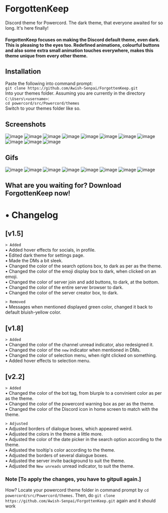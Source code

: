 # ForgottenKeep
Discord theme for Powercord. The dark theme, that everyone awaited for so long. It's here finally!
#### ForgottenKeep focuses on making the Discord default theme, even dark. This is pleasing to the eyes too. Redefined animations, colourful buttons and also some extra small animation touches everywhere, makes this theme unique from every other theme.

## Installation

Paste the following into command prompt:  
`git clone https://github.com/Awish-Senpai/ForgottenKeep.git`  
Into your themes folder. Assuming you are currently in the directory `C:\Users\<username>`:  
`cd powercord/src/Powercord/themes`  
Switch to your themes folder like so.

## Screenshots
![image](https://i.imgur.com/vesPxlt.png)
![image](https://i.imgur.com/bia8N8g.png)
![image](https://i.imgur.com/dAiaA2W.png)
![image](https://i.imgur.com/KpHjy7O.png)
![image](https://i.imgur.com/XpaP8FJ.png)
![image](https://i.imgur.com/P7r5BdO.png)
![image](https://i.imgur.com/c8w8USH.png)
![image](https://i.imgur.com/GiVMlEv.png)
![image](https://i.imgur.com/VEyRqDR.png)
![image](https://i.imgur.com/q6nNEB1.png)
![image](https://i.imgur.com/VjVcEvk.png)

## Gifs
![image](https://i.imgur.com/URYSqL5.gif)
![image](https://i.imgur.com/uh2K2AK.gif)
![image](https://i.imgur.com/xKwPG22.gif)
![image](https://i.imgur.com/NO88KmH.gif)
![image](https://i.imgur.com/uHp6l9Y.gif)
![image](https://i.imgur.com/wQ4wqeh.gif)
![image](https://i.imgur.com/1mfTQVm.gif)
![image](https://i.imgur.com/Tws07qn.gif)

## What are you waiting for? Download ForgottenKeep now!

# • Changelog 

## [v1.5]

`> Added`  
• Added hover effects for socials, in profile.  
• Edited dark theme for settings page.  
• Made the DMs a bit sleek.  
• Changed the color of the search options box, to dark as per as the theme.  
• Changed the color of the emoji display box to dark, when clicked on an emoji.  
• Changed the color of server join and add buttons, to dark, at the bottom.  
• Changed the color of the entire server browser to dark.  
• Changed the color of the server creator box, to dark.  

`> Removed`  
• Messages when mentioned displayed green color, changed it back to default bluish-yellow color.  

## [v1.8]
`> Added`  
• Changed the color of the channel unread indicator, also redesigned it.  
• Changed the color of the `new` indicator when mentioned in DMs.  
• Changed the color of selection menu, when right clicked on something.  
• Added hover effects to selection menu.  

## [v2.2]
`> Added`  
• Changed the color of the bot tag, from blurple to a convinient color as per as the theme.  
• Changed the color of the powercord warning box as per as the theme.  
• Changed the color of the Discord icon in home screen to match with the theme.  

`> Adjusted`  
• Adjusted borders of dialogue boxes, which appeared weird.  
• Adjusted the colors in the theme a little more.  
• Adjusted the color of the date picker in the search option according to the theme.  
• Adjusted the tooltip's color according to the theme.  
• Adjusted the borders of several dialogue boxes.  
• Adjusted the server invite background to suit the theme.  
• Adjusted the `New unreads` unread indicator, to suit the theme.  

### Note [To apply the changes, you have to gitpull again.]
How? Locate your powercord theme folder in command prompt by `cd powercord/src/Powercord/themes`.
Then, do `git clone https://github.com/Awish-Senpai/ForgottenKeep.git` again and it should work
